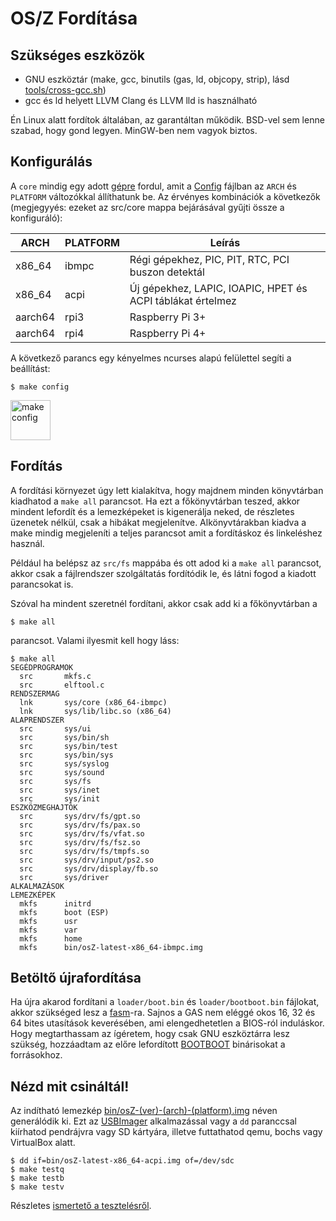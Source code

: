 OS/Z Fordítása
==============

Szükséges eszközök
------------------

- GNU eszköztár (make, gcc, binutils (gas, ld, objcopy, strip), lásd [tools/cross-gcc.sh](https://gitlab.com/bztsrc/osz/blob/master/tools/cross-gcc.sh))
- gcc és ld helyett LLVM Clang és LLVM lld is használható

Én Linux alatt fordítok általában, az garantáltan működik. BSD-vel sem lenne szabad, hogy gond legyen. MinGW-ben nem vagyok biztos.

Konfigurálás
------------

A `core` mindig egy adott [gépre](https://gitlab.com/bztsrc/osz/blob/master/docs/porting.md) fordul, amit a
[Config](https://gitlab.com/bztsrc/osz/blob/master/Config) fájlban az `ARCH` és `PLATFORM` változókkal állíthatunk be.
Az érvényes kombinációk a következők (megjegyyés: ezeket az src/core mappa bejárásával gyűjti össze a konfiguráló):

| ARCH    | PLATFORM | Leírás |
| ------- | -------- | ----------- |
| x86_64  | ibmpc    | Régi gépekhez, PIC, PIT, RTC, PCI buszon detektál |
| x86_64  | acpi     | Új gépekhez, LAPIC, IOAPIC, HPET és ACPI táblákat értelmez |
| aarch64 | rpi3     | Raspberry Pi 3+ |
| aarch64 | rpi4     | Raspberry Pi 4+ |

A következő parancs egy kényelmes ncurses alapú felülettel segíti a beállítást:

```shell
$ make config
```

<img height="64" src="https://gitlab.com/bztsrc/osz/raw/master/docs/oszcfg1.png" alt="make config">


Fordítás
--------

A fordítási környezet úgy lett kialakítva, hogy majdnem minden könyvtárban kiadhatod a `make all` parancsot. Ha ezt a főkönyvtárban
teszed, akkor mindent lefordít és a lemezképeket is kigenerálja neked, de részletes üzenetek nélkül, csak a hibákat megjelenítve.
Alkönyvtárakban kiadva a make mindig megjeleníti a teljes parancsot amit a fordításkoz és linkeléshez használ.

Például ha belépsz az `src/fs` mappába és ott adod ki a `make all` parancsot, akkor csak a fájlrendszer szolgáltatás fordítódik le,
és látni fogod a kiadott parancsokat is.

Szóval ha mindent szeretnél fordítani, akkor csak add ki a főkönyvtárban a

```shell
$ make all
```
parancsot. Valami ilyesmit kell hogy láss:

```
$ make all
SEGÉDPROGRAMOK
  src		mkfs.c
  src		elftool.c
RENDSZERMAG
  lnk		sys/core (x86_64-ibmpc)
  lnk		sys/lib/libc.so (x86_64)
ALAPRENDSZER
  src		sys/ui
  src		sys/bin/sh
  src		sys/bin/test
  src		sys/bin/sys
  src		sys/syslog
  src		sys/sound
  src		sys/fs
  src		sys/inet
  src		sys/init
ESZKÖZMEGHAJTÓK
  src		sys/drv/fs/gpt.so
  src		sys/drv/fs/pax.so
  src		sys/drv/fs/vfat.so
  src		sys/drv/fs/fsz.so
  src		sys/drv/fs/tmpfs.so
  src		sys/drv/input/ps2.so
  src		sys/drv/display/fb.so
  src		sys/driver
ALKALMAZÁSOK
LEMEZKÉPEK
  mkfs		initrd
  mkfs		boot (ESP)
  mkfs		usr
  mkfs		var
  mkfs		home
  mkfs		bin/osZ-latest-x86_64-ibmpc.img
```

Betöltő újrafordítása
---------------------

Ha újra akarod fordítani a `loader/boot.bin` és `loader/bootboot.bin` fájlokat, akkor szükséged lesz a [fasm](http://flatassembler.net)-ra.
Sajnos a GAS nem eléggé okos 16, 32 és 64 bites utasítások keverésében, ami elengedhetetlen a BIOS-ról induláskor. Hogy megtarthassam
az ígéretem, hogy csak GNU eszköztárra lesz szükség, hozzáadtam az előre lefordított [BOOTBOOT](https://gitlab.com/bztsrc/bootboot)
binárisokat a forrásokhoz.

Nézd mit csináltál!
-------------------

Az indítható lemezkép [bin/osZ-(ver)-(arch)-(platform).img](https://gitlab.com/bztsrc/osz/blob/master/bin) néven generálódik ki. Ezt az
[USBImager](https://gitlab.com/bztsrc/usbimager) alkalmazással vagy a `dd` paranccsal kiírhatod pendrájvra vagy SD kártyára, illetve
futtathatod qemu, bochs vagy VirtualBox alatt.

```
$ dd if=bin/osZ-latest-x86_64-acpi.img of=/dev/sdc
$ make testq
$ make testb
$ make testv
```

Részletes [ismertető a tesztelésről](https://gitlab.com/bztsrc/osz/blob/master/docs/howto1-testing.md).
